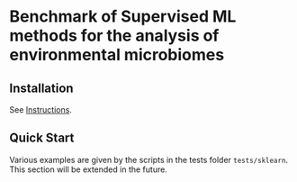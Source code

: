 # Benchmark of Supervised ML methods for the analysis of environmental microbiomes

## Installation
See [Instructions](INSTALL.md).

## Quick Start
Various examples are given by the scripts in the tests folder `tests/sklearn`. This section will be extended in the future.



